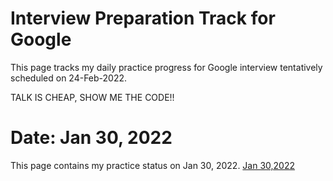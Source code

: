 # Interview Preparation Track for Google
This page tracks my daily practice progress for Google interview tentatively scheduled on 24-Feb-2022.

TALK IS CHEAP, SHOW ME THE CODE!!

# Date: Jan 30, 2022
This page contains my practice status on Jan 30, 2022.
<a href="./code practice/LeetCode2021/src/interview/google/jan30/jan_31_problem_index.html">Jan 30,2022</a>
